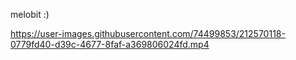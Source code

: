 melobit :)


https://user-images.githubusercontent.com/74499853/212570118-0779fd40-d39c-4677-8faf-a369806024fd.mp4

